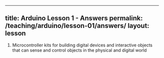 
---
title: Arduino Lesson 1 - Answers
permalink: /teaching/arduino/lesson-01/answers/
layout: lesson
---

1. Microcontroller kits for building digital devices and interactive objects that can sense and control objects in the physical and digital world